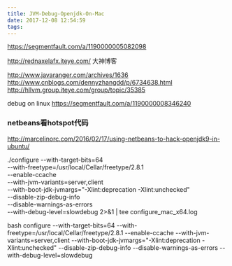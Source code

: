 ```yaml
---
title: JVM-Debug-Openjdk-On-Mac
date: 2017-12-08 12:54:59
tags:
---
```


https://segmentfault.com/a/1190000005082098

http://rednaxelafx.iteye.com/
大神博客

http://www.javaranger.com/archives/1636
http://www.cnblogs.com/dennyzhangdd/p/6734638.html
http://hllvm.group.iteye.com/group/topic/35385


debug on linux
https://segmentfault.com/a/1190000008346240


### netbeans看hotspot代码

http://marcelinorc.com/2016/02/17/using-netbeans-to-hack-openjdk9-in-ubuntu/

./configure --with-target-bits=64 \
--with-freetype=/usr/local/Cellar/freetype/2.8.1 \
--enable-ccache \
--with-jvm-variants=server,client \
--with-boot-jdk-jvmargs="-Xlint:deprecation -Xlint:unchecked" \
--disable-zip-debug-info \
--disable-warnings-as-errors \
--with-debug-level=slowdebug 2>&1 | tee configure_mac_x64.log


bash configure --with-target-bits=64 --with-freetype=/usr/local/Cellar/freetype/2.8.1 --enable-ccache --with-jvm-variants=server,client --with-boot-jdk-jvmargs="-Xlint:deprecation -Xlint:unchecked" --disable-zip-debug-info --disable-warnings-as-errors --with-debug-level=slowdebug